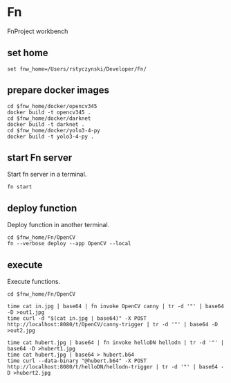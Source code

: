 # Fn
FnProject workbench

## set home
```
set fnw_home=/Users/rstyczynski/Developer/Fn/
```

## prepare docker images
```
cd $fnw_home/docker/opencv345  
docker build -t opencv345 .  
cd $fnw_home/docker/darknet  
docker build -t darknet .  
cd $fnw_home/docker/yolo3-4-py  
docker build -t yolo3-4-py .  
```

## start Fn server
Start fn server in a terminal.

```
fn start
```

## deploy function
Deploy function in another terminal.

```
cd $fnw_home/Fn/OpenCV
fn --verbose deploy --app OpenCV --local
```

## execute
Execute functions.


```
cd $fnw_home/Fn/OpenCV

time cat in.jpg | base64 | fn invoke OpenCV canny | tr -d '"' | base64 -D >out1.jpg
time curl -d "$(cat in.jpg | base64)" -X POST  http://localhost:8080/t/OpenCV/canny-trigger | tr -d '"' | base64 -D >out2.jpg

time cat hubert.jpg | base64 | fn invoke helloDN hellodn | tr -d '"' | base64 -D >hubert1.jpg
time cat hubert.jpg | base64 > hubert.b64
time curl --data-binary "@hubert.b64" -X POST  http://localhost:8080/t/helloDN/hellodn-trigger | tr -d '"' | base64 -D >hubert2.jpg
```
